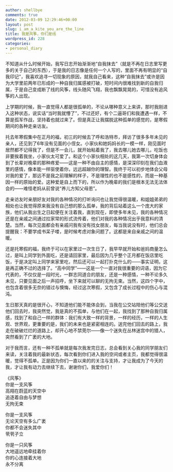 ```yaml
---
author: shellbye
comments: true
date: 2012-03-09 12:29:46+00:00
layout: post
slug: i_am_a_kite_you_are_the_line
title: 我是风筝，你们是线
wordpress_id: 228
categories:
- personal_diary
---
```


不知道从什么时候开始，我写日志开始渐渐地“自我抹去”（就是不再在日志里写更多的关于自己的东西），于是我的日志像是任何一个人写的，里面不再有明显的“自我印记”，我喜欢追寻一切现象的原因，就我自己看来，这种“自我抹去”或许是因为大学里前两年已形成的一种自我归属感被打破，短时间内很难找到新的自我归属，于是自己变成断了线的风筝，线头随风飞翔，我也飘飘晃晃的，可惜没有追风筝的人出现。  
  
上学期的时候，我一直觉得人都是很孤单的，不论从哪种意义上来讲，那时我刚进入这种状态，说实话“当时我就懵了”，不过还好，有个二逼哥们和我遭遇一样，不算是孤军作战，坚持着也就过来了。但是真正让我摆脱这种孤单的感觉的，是寒假期间的各种走亲访友。  
  
托去年寒假集中在正月的福，初三的时候去了呼和浩特市，拜访了很多多年未见的亲人，还见到了6年没有见面的小侄女。小家伙和她妈妈长的一模一样，刚见面时居然都不记得我了，但是不一会儿，就开始粘着我了，我去哪儿她去哪儿，吃饭也非要挨着我坐，小家伙太可爱了。和这个小家伙相处的这几天，我第一次切身体会到了长辈对晚辈的那种疼爱——这是一种不由自主的感情，是深深印刻在我们血液里的感情，像本能一样驱使着你，远远超越你的理智。我终于可以初步地体会父母对我的爱了，那远不是我之前理解的样子，不是理性的也不是感性的，而是一种基因一样的原始的爱。这种爱是自上而下的，所以作为晚辈的我们是根本无法无法体会的——难怪老妈从前曾说“养儿方知父母恩”。  
  
走亲访友时亲朋好友对我的各种情况的打听询问也让我觉得很温暖，和姐姐弟弟的相处也让我觉得原来我没有自己想的那么孤单，我的背后站着这么一个庞大的家族，他们从我出生之日起便在关注着我，直到现在，即使多年未见，我的各种情况还是在亲戚之间通过拉家常的形式流传着，他们对我的各种情况出乎我意料的清楚。当然，每次见面都会有亲戚问我有没有找女朋友，每当我说没有时，他们总会提醒我：不要学成书呆子喽，是时候考虑对象问题了。这都是来自亲戚之间的温暖。  
  
还是托寒假的福，我终于可以在家里过一次生日了，我早早就开始和爸妈商量怎么过，是叫上同学到外面吃，还是请回家里，最后因为几乎整个正月都在饭店里吃饭，于是决定叫上同学来家里吃，然后还可以一起打扑克什么的——事实证明，这是再正确不过的选择了。“高中同学”——这是一个一直对我很重要的词语，因为它代表的，不仅仅是一段时光，一群志同道合的朋友，还是一种感情，一种不论多久未见，只要见面之后一声招呼，坐下来就可以聊的无拘无束。当然，这四个字中，也包含着很多无奈的错过与懊悔，经过这次寒假，又包含了成长过程中的伤心与混沌。  
  
生日那天真的是很开心，不知道他们能不能体会到，当我在公交站陪他们等公交送他们回去时，我突然觉，我是真的不孤单，与他们在一起，我找到了那种自我归属感，找到了和自己一样的群体：我们有大致一样的背景，一样的经历，一样的人生观、世界观，更重要的是，我们的未来也是紧密相连的。送完他们回去的路上，我走在破破烂烂的道路上，却开心地不禁莞尔——像一个迷失在丛林迷宫中的猎人，突然看到了广袤的大地。  
  
对于我而言，还有一种不孤单就是每次我发完日志，总会看到关心我的同学朋友们来读，关注着我的最新状态，每次看到你们进入我的空间或者主页，我都觉得很温暖，觉得不孤单。正是因为你们一直以来的的关注与支持，才让我成为了今天的我，才让我有动力去继续下去，谢谢你们，我爱你们！  
  
  
  
《风筝》  
你是一支风筝  
高翔在蔚蓝的天空中  
追逐着自由与梦想  
无拘无束  
  
你是一支风筝  
无论天空有多么广袤  
你都不会迷失其中  
茕茕孑立  
  
你是一只风筝  
大地遥远地牵挂着你  
你的心连接着大地  
永不分离  

